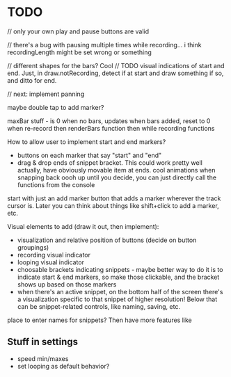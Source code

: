 # TODO


// only your own play and pause buttons are valid

// there's a bug with pausing multiple times while recording... i think recordingLength might be set wrong or something




// different shapes for the bars? Cool
// TODO visual indications of start and end. Just, in draw.notRecording, detect if at start and draw something if so, and ditto for end.




// next: implement panning

maybe double tap to add marker?

maxBar stuff - is 0 when no bars, updates when bars added, reset to 0 when re-record
then renderBars function
then while recording functions

How to allow user to implement start and end markers?
- buttons on each marker that say "start" and "end"
- drag & drop ends of snippet bracket. This could work pretty well actually, have obviously movable item at ends. cool animations when snapping back oooh
up until you decide, you can just directly call the functions from the console

start with just an add marker button that adds a marker wherever the track cursor is. Later you can think about things like shift+click to add a marker, etc.


Visual elements to add (draw it out, then implement):
- visualization and relative position of buttons (decide on button groupings)
- recording visual indicator
- looping visual indicator
- choosable brackets indicating snippets - maybe better way to do it is to indicate start & end markers, so make those clickable, and the bracket shows up based on those markers
- when there's an active snippet, on the bottom half of the screen there's a visualization specific to that snippet of higher resolution! Below that can be snippet-related controls, like naming, saving, etc.



place to enter names for snippets? Then have more features like







## Stuff in settings
- speed min/maxes
- set looping as default behavior?
